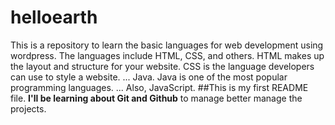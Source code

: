 # helloearth
This is a repository to learn the basic languages for web development using wordpress. The languages include HTML, CSS, and others. HTML makes up the layout and structure for your website. CSS is the language developers can use to style a website. ... Java. Java is one of the most popular programming languages. ... Also, JavaScript.
##This is my first README file.
**I'll be learning about Git and Github** to manage better manage the projects. 
